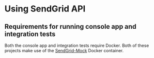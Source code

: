 # Using SendGrid API

## Requirements for running console app and integration tests

Both the console app and integration tests require Docker. Both of these projects make use of the [SendGrid-Mock](https://hub.docker.com/r/ghashange/sendgrid-mock) Docker container.
